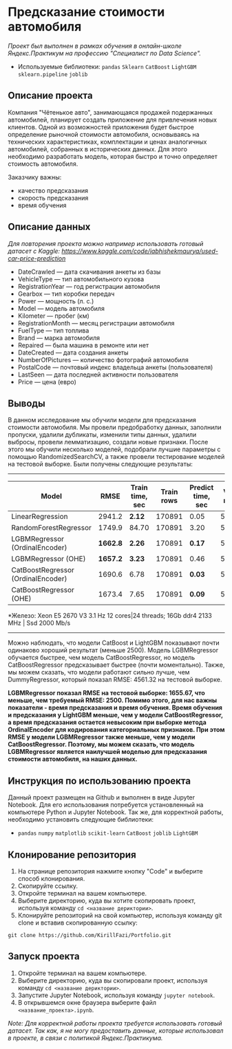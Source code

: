 # Предсказание стоимости автомобиля

*Проект был выполнен в рамках обучения в онлайн-школе Яндекс.Практикум на профессию "Специалист по Data Science".*
- Используемые библиотеки: `pandas` `Sklearn` `CatBoost` `LightGBM` `sklearn.pipeline` `joblib`

## Описание проекта
Компания "Чётенькое авто", занимающаяся продажей подержанных автомобилей, планирует создать приложение для привлечения новых клиентов. Одной из возможностей приложения будет быстрое определение рыночной стоимости автомобиля, основываясь на технических характеристиках, комплектации и ценах аналогичных автомобилей, собранных в исторических данных. Для этого необходимо разработать модель, которая быстро и точно определяет стоимость автомобиля.

Заказчику важны:

- качество предсказания
- скорость предсказания
- время обучения

## Описание данных

*Для повторения проекта можно например использовать готовый датасет с Kaggle: https://www.kaggle.com/code/iabhishekmaurya/used-car-price-prediction*


- DateCrawled — дата скачивания анкеты из базы
- VehicleType — тип автомобильного кузова
- RegistrationYear — год регистрации автомобиля
- Gearbox — тип коробки передач
- Power — мощность (л. с.)
- Model — модель автомобиля
- Kilometer — пробег (км)
- RegistrationMonth — месяц регистрации автомобиля
- FuelType — тип топлива
- Brand — марка автомобиля
- Repaired — была машина в ремонте или нет
- DateCreated — дата создания анкеты
- NumberOfPictures — количество фотографий автомобиля
- PostalCode — почтовый индекс владельца анкеты (пользователя)
- LastSeen — дата последней активности пользователя
- Price — цена (евро)

## Выводы

В данном исследование мы обучили модели для предсказания стоимости автомобиля. Мы провели предобработку данных, заполнили пропуски, удалили дубликаты, изменили типы данных, удалили выбросы, провели лемматизацию, создали новые признаки. После этого мы обучили несколько моделей, подобрали лучшие параметры с помощью RandomizedSearchCV, а также провели тестирование моделей на тестовой выборке. Были получены следующие результаты:

----------------------------------------------------------------------------------------------------------------------------

| Model                              | RMSE       | Train time, sec | Train rows | Predict time, sec | Valid rows |
|------------------------------------|------------|-----------------|------------|-------------------|------------|
| LinearRegression                   | 2941.2     | **2.12**        | 170891     | 0.05              | 56964      |
| RandomForestRegressor              | 1749.9     | 84.70           | 170891     | 3.20              | 56964      |
| LGBMRegressor (OrdinalEncoder)     | **1662.8** | **2.26**        | 170891     | **0.17**          | 56964      |
| LGBMRegressor (OHE)                | **1657.2** | **3.23**        | 170891     | 0.46              | 56964      |
| CatBoostRegressor (OrdinalEncoder) | 1690.6     | 6.78            | 170891     | **0.03**          | 56964      |
| CatBoostRegressor (OHE)            | 1673.4     | 7.65            | 170891     | **0.09**          | 56964      |

*Железо: Xeon E5 2670 V3 3.1 Hz 12 cores|24 threads; 16Gb ddr4 2133 MHz | Ssd 2000 Mb/s

----------------------------------------------------------------------------------------------------------------------------

Можно наблюдать, что модели CatBoost и LightGBM показывают почти одинаково хороший результат (меньше 2500). Модель LGBMRegressor обучается быстрее, чем модель CatBoostRegressor, но модель CatBoostRegressor предсказывает быстрее (почти моментально). Также, мы можем сказать, что модели работают сильно лучше, чем DummyRegressor, который показал RMSE: 4561.32 на тестовой выборке.

**LGBMRegressor показал RMSE на тестовой выборке: 1655.67, что меньше, чем требуемый RMSE: 2500. 
Помимо этого, для нас важны показатели - время предсказания и время обучения. 
Время обучения и предсказания у LightGBM меньше, чем у модели CatBoostRegressor, а время предсказания остается невысоким при выборке 
метода OrdinalEncoder для кодирования категориальных признаков. 
При этом RMSE у модели LGBMRegressor также меньше, чем у модели CatBoostRegressor. 
Поэтому, мы можем сказать, что модель LGBMRegressor является наилучшей моделью для предсказания стоимости автомобиля, на наших данных.**

## Инструкция по использованию проекта
Данный проект размещен на Github и выполнен в виде Jupyter Notebook. Для его использования потребуется установленный на компьютере Python и Jupyter Notebook. Так же, для корректной работы, необходимо установить следующие библиотеки:
- `pandas` `numpy` `matplotlib` `scikit-learn` `CatBoost` `joblib` `LightGBM`

## Клонирование репозитория

1. На странице репозитория нажмите кнопку "Code" и выберите способ клонирования.
2. Скопируйте ссылку.
3. Откройте терминал на вашем компьютере.
4. Выберите директорию, куда вы хотите скопировать проект, используя команду `cd <название дериктории>`.
5. Клонируйте репозиторий на свой компьютер, используя команду git clone и вставив скопированную ссылку:
```
git clone https://github.com/KirillFazi/Portfolio.git
```

## Запуск проекта

1. Откройте терминал на вашем компьютере.
2. Выберите директорию, куда вы скопировали проект, используя команду `cd <название дериктории>`.
3. Запустите Jupyter Notebook, используя команду `jupyter notebook`.
4. В открывшемся окне браузера выберите файл `<название_проекта>.ipynb`.

*Note: Для корректной работы проекта требуется использовать готовый датасет. Так как, я не могу предоставить данные, которые использовал в проекте, в связи с политикой Яндекс.Практикума.*
